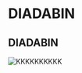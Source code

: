 # DIADABIN
## DIADABIN

![KKKKKKKKKK](https://github.com/Zyk29/webstatis/blob/main/UTS/asset/Foto%01.jpg)
